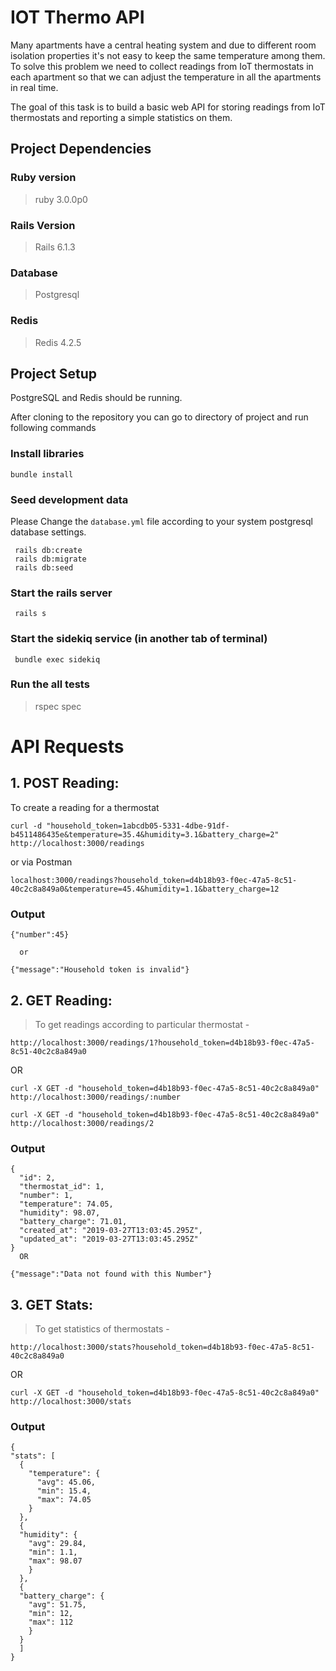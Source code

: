 IOT Thermo API
========

Many apartments have a central heating system and due to different room isolation properties
it's not easy to keep the same temperature among them. To solve this problem we need to
collect readings from IoT thermostats in each apartment so that we can adjust the temperature
in all the apartments in real time.

The goal of this task is to build a basic web API for storing readings from IoT thermostats
and reporting a simple statistics on them.

## Project Dependencies

### Ruby version
> ruby 3.0.0p0

### Rails Version
> Rails 6.1.3

### Database
> Postgresql

### Redis
> Redis 4.2.5

## Project Setup
PostgreSQL and Redis should be running.

After cloning to the repository you can go to directory of project and run following commands

### Install libraries
`bundle install`

### Seed development data
 Please Change the `database.yml` file according to your system postgresql database settings.
```
 rails db:create
 rails db:migrate
 rails db:seed
```

### Start the rails server
` rails s`

### Start the sidekiq service (in another tab of terminal)
` bundle exec sidekiq`

### Run the all tests
> rspec spec

# API Requests

## 1. POST Reading:
 To create a reading for a thermostat

`curl -d "household_token=1abcdb05-5331-4dbe-91df-b4511486435e&temperature=35.4&humidity=3.1&battery_charge=2" http://localhost:3000/readings`


or via Postman


`localhost:3000/readings?household_token=d4b18b93-f0ec-47a5-8c51-40c2c8a849a0&temperature=45.4&humidity=1.1&battery_charge=12`

### Output
```
{"number":45}

  or

{"message":"Household token is invalid"}
```

## 2. GET Reading:
> To get readings according to particular thermostat -

`http://localhost:3000/readings/1?household_token=d4b18b93-f0ec-47a5-8c51-40c2c8a849a0`

OR

```
curl -X GET -d "household_token=d4b18b93-f0ec-47a5-8c51-40c2c8a849a0" http://localhost:3000/readings/:number

curl -X GET -d "household_token=d4b18b93-f0ec-47a5-8c51-40c2c8a849a0" http://localhost:3000/readings/2
```

### Output
```
{
  "id": 2,
  "thermostat_id": 1,
  "number": 1,
  "temperature": 74.05,
  "humidity": 98.07,
  "battery_charge": 71.01,
  "created_at": "2019-03-27T13:03:45.295Z",
  "updated_at": "2019-03-27T13:03:45.295Z"
}
  OR

{"message":"Data not found with this Number"}
```

## 3. GET Stats:
> To get statistics of thermostats -

`http://localhost:3000/stats?household_token=d4b18b93-f0ec-47a5-8c51-40c2c8a849a0`

OR

`curl -X GET -d "household_token=d4b18b93-f0ec-47a5-8c51-40c2c8a849a0" http://localhost:3000/stats`

### Output
```
{
"stats": [
  {
    "temperature": {
      "avg": 45.06,
      "min": 15.4,
      "max": 74.05
    }
  },
  {
  "humidity": {
    "avg": 29.84,
    "min": 1.1,
    "max": 98.07
    }
  },
  {
  "battery_charge": {
    "avg": 51.75,
    "min": 12,
    "max": 112
    }
  }
  ]
}
```
